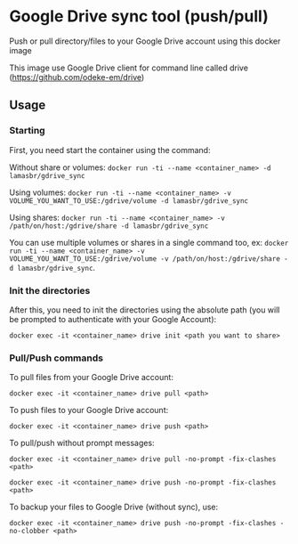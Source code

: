 # Google Drive sync tool (push/pull)

Push or pull directory/files to your Google Drive account using this docker image

This image use Google Drive client for command line called drive (https://github.com/odeke-em/drive)

## Usage

### Starting
First, you need start the container using the command:

Without share or volumes: `docker run -ti --name <container_name> -d lamasbr/gdrive_sync`

Using volumes: `docker run -ti --name <container_name> -v VOLUME_YOU_WANT_TO_USE:/gdrive/volume -d lamasbr/gdrive_sync` 

Using shares: `docker run -ti --name <container_name> -v /path/on/host:/gdrive/share -d lamasbr/gdrive_sync`

You can use multiple volumes or shares in a single command too, ex: `docker run -ti --name <container_name> -v VOLUME_YOU_WANT_TO_USE:/gdrive/volume -v /path/on/host:/gdrive/share -d lamasbr/gdrive_sync`.

### Init the directories

After this, you need to init the directories using the absolute path (you will be prompted to authenticate with your Google Account):

`docker exec -it <container_name> drive init <path you want to share>`

### Pull/Push commands

To pull files from your Google Drive account:

`docker exec -it <container_name> drive pull <path>`

To push files to your Google Drive account:

`docker exec -it <container_name> drive push <path>`

To pull/push without prompt messages:

`docker exec -it <container_name> drive pull -no-prompt -fix-clashes <path>`

`docker exec -it <container_name> drive push -no-prompt -fix-clashes <path>`

To backup your files to Google Drive (without sync), use:

`docker exec -it <container_name> drive push -no-prompt -fix-clashes -no-clobber <path>`